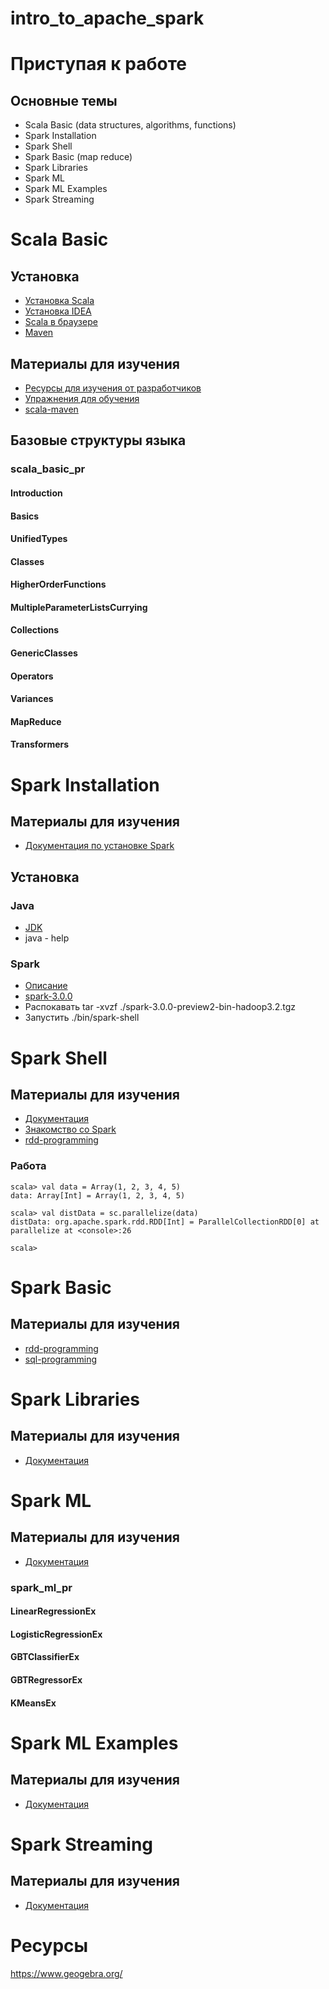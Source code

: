 # intro_to_apache_spark

# Приступая к работе

## Основные темы

* Scala Basic (data structures, algorithms, functions)
* Spark Installation
* Spark Shell
* Spark Basic (map reduce)
* Spark Libraries
* Spark ML
* Spark ML Examples
* Spark Streaming

# Scala Basic

## Установка

* [Установка Scala](https://www.scala-lang.org/download/) 
* [Установка IDEA](https://www.jetbrains.com/ru-ru/idea/download/)
* [Scala в браузере](https://scastie.scala-lang.org/)
* [Maven](https://maven.apache.org/)

## Материалы для изучения

* [Ресурсы для изучения от разработчиков](https://docs.scala-lang.org/getting-started/index.html) 
* [Упражнения для обучения](https://www.scala-exercises.org/std_lib/asserts) 
* [scala-maven](https://github.com/mlidal/scala-maven)

## Базовые структуры языка

### scala_basic_pr

#### Introduction
#### Basics
#### UnifiedTypes
#### Classes
#### HigherOrderFunctions
#### MultipleParameterListsCurrying
#### Collections
#### GenericClasses
#### Operators
#### Variances
#### MapReduce
#### Transformers

# Spark Installation

## Материалы для изучения 

* [Документация по установке Spark](http://spark.apache.org/docs/latest/index.html)

## Установка

### Java

* [JDK](https://www.oracle.com/java/technologies/javase-jdk8-downloads.html)
* java - help

### Spark

* [Описание](https://spark.apache.org/news/spark-3.0.0-preview.html)
* [spark-3.0.0](https://www.apache.org/dyn/closer.lua/spark/spark-3.0.0-preview2/spark-3.0.0-preview2-bin-hadoop3.2.tgz)
* Распокавать tar -xvzf ./spark-3.0.0-preview2-bin-hadoop3.2.tgz
* Запустить ./bin/spark-shell

# Spark Shell

## Материалы для изучения 

* [Документация](https://spark.apache.org/docs/latest/quick-start.html)
* [Знакомство со Spark](https://www.tutorialspoint.com/apache_spark/apache_spark_quick_guide.htm)
* [rdd-programming](https://spark.apache.org/docs/latest/rdd-programming-guide.html)

### Работа

```
scala> val data = Array(1, 2, 3, 4, 5)
data: Array[Int] = Array(1, 2, 3, 4, 5)

scala> val distData = sc.parallelize(data)
distData: org.apache.spark.rdd.RDD[Int] = ParallelCollectionRDD[0] at parallelize at <console>:26

scala>
```

# Spark Basic

## Материалы для изучения 

* [rdd-programming](https://spark.apache.org/docs/latest/rdd-programming-guide.html)
* [sql-programming](https://spark.apache.org/docs/latest/sql-programming-guide.html)

# Spark Libraries

## Материалы для изучения 

* [Документация](https://spark.apache.org/)

# Spark ML

## Материалы для изучения 

* [Документация](https://spark.apache.org/docs/latest/ml-guide.html)

### spark_ml_pr

#### LinearRegressionEx
#### LogisticRegressionEx
#### GBTClassifierEx
#### GBTRegressorEx
#### KMeansEx

# Spark ML Examples

## Материалы для изучения 

* [Документация](https://spark.apache.org/docs/latest/ml-guide.html)

# Spark Streaming

## Материалы для изучения 

* [Документация](https://spark.apache.org/streaming/)

# Ресурсы

https://www.geogebra.org/